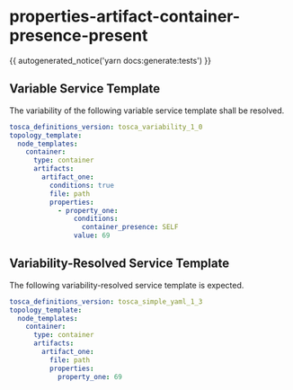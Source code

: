 # properties-artifact-container-presence-present

{{ autogenerated_notice('yarn docs:generate:tests') }}


## Variable Service Template

The variability of the following variable service template shall be resolved.

```yaml linenums="1"
tosca_definitions_version: tosca_variability_1_0
topology_template:
  node_templates:
    container:
      type: container
      artifacts:
        artifact_one:
          conditions: true
          file: path
          properties:
            - property_one:
                conditions:
                  container_presence: SELF
                value: 69
```



## Variability-Resolved Service Template

The following variability-resolved service template is expected.

```yaml linenums="1"
tosca_definitions_version: tosca_simple_yaml_1_3
topology_template:
  node_templates:
    container:
      type: container
      artifacts:
        artifact_one:
          file: path
          properties:
            property_one: 69
```

